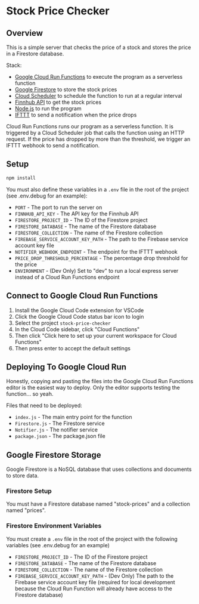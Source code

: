 # Stock Price Checker

## Overview

This is a simple server that checks the price of a stock and stores the price in a Firestore database.

Stack:

- [Google Cloud Run Functions](https://cloud.google.com/functions?hl=en) to execute the program as a serverless function
- [Google Firestore](https://cloud.google.com/firestore) to store the stock prices
- [Cloud Scheduler](https://cloud.google.com/scheduler) to schedule the function to run at a regular interval
- [Finnhub API](https://finnhub.io/docs/api/introduction) to get the stock prices
- [Node.js](https://nodejs.org/en) to run the program
- [IFTTT](https://ifttt.com) to send a notification when the price drops

Cloud Run Functions runs our program as a serverless function. It is triggered by a Cloud Scheduler job that calls the function using an HTTP request. If the price has dropped by more than the threshold, we trigger an IFTTT webhook to send a notification.

## Setup

```bash
npm install
```

You must also define these variables in a `.env` file in the root of the project (see .env.debug for an example):

- `PORT` - The port to run the server on
- `FINNHUB_API_KEY` - The API key for the Finnhub API
- `FIRESTORE_PROJECT_ID` - The ID of the Firestore project
- `FIRESTORE_DATABASE` - The name of the Firestore database
- `FIRESTORE_COLLECTION` - The name of the Firestore collection
- `FIREBASE_SERVICE_ACCOUNT_KEY_PATH` - The path to the Firebase service account key file
- `NOTIFIER_WEBHOOK_ENDPOINT` - The endpoint for the IFTTT webhook
- `PRICE_DROP_THRESHOLD_PERCENTAGE` - The percentage drop threshold for the price
- `ENVIRONMENT` - (Dev Only) Set to "dev" to run a local express server instead of a Cloud Run Functions endpoint

## Connect to Google Cloud Run Functions

1. Install the Google Cloud Code extension for VSCode
2. Click the Google Cloud Code status bar icon to login
3. Select the project `stock-price-checker`
4. In the Cloud Code sidebar, click "Cloud Functions"
5. Then click "Click here to set up your current workspace for Cloud Functions"
6. Then press enter to accept the default settings

## Deploying To Google Cloud Run

Honestly, copying and pasting the files into the Google Cloud Run Functions editor is the easiest way to deploy. Only the editor supports testing the function... so yeah.

Files that need to be deployed:

- `index.js` - The main entry point for the function
- `Firestore.js` - The Firestore service
- `Notifier.js` - The notifier service
- `package.json` - The package.json file

## Google Firestore Storage

Google Firestore is a NoSQL database that uses collections and documents to store data.

### Firestore Setup

You must have a Firestore database named "stock-prices" and a collection named "prices".

### Firestore Environment Variables

You must create a `.env` file in the root of the project with the following variables (see .env.debug for an example)

- `FIRESTORE_PROJECT_ID` - The ID of the Firestore project
- `FIRESTORE_DATABASE` - The name of the Firestore database
- `FIRESTORE_COLLECTION` - The name of the Firestore collection
- `FIREBASE_SERVICE_ACCOUNT_KEY_PATH` - (Dev Only) The path to the Firebase service account key file (required for local development because the Cloud Run Function will already have access to the Firestore database)
